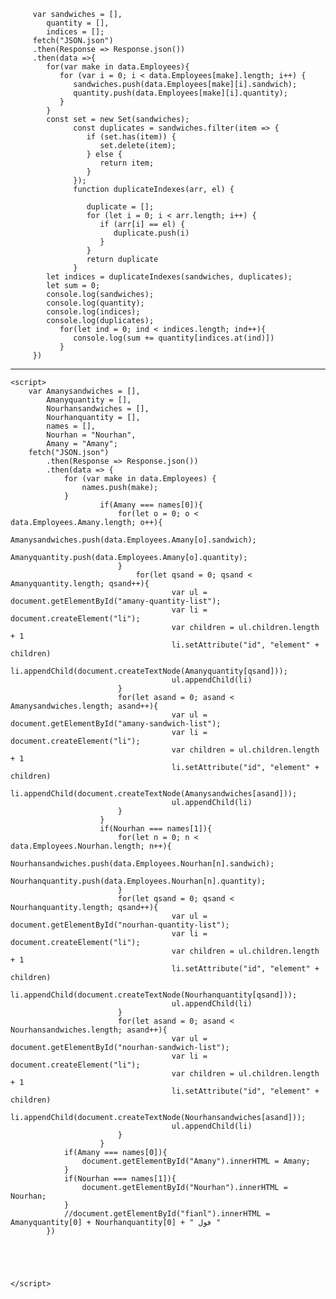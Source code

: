          var sandwiches = [],
            quantity = [],
            indices = [];
         fetch("JSON.json")
         .then(Response => Response.json())
         .then(data =>{
            for(var make in data.Employees){
               for (var i = 0; i < data.Employees[make].length; i++) {
                  sandwiches.push(data.Employees[make][i].sandwich);
                  quantity.push(data.Employees[make][i].quantity);
               }
            }
            const set = new Set(sandwiches);
                  const duplicates = sandwiches.filter(item => {
                     if (set.has(item)) {
                        set.delete(item);
                     } else {
                        return item;
                     }
                  });
                  function duplicateIndexes(arr, el) {

                     duplicate = [];
                     for (let i = 0; i < arr.length; i++) {
                        if (arr[i] == el) {
                           duplicate.push(i)
                        }
                     }
                     return duplicate
                  }
            let indices = duplicateIndexes(sandwiches, duplicates);
            let sum = 0;
            console.log(sandwiches);
            console.log(quantity);
            console.log(indices);
            console.log(duplicates);
               for(let ind = 0; ind < indices.length; ind++){
                  console.log(sum += quantity[indices.at(ind)])
               }
         })
_____________________________________________________________________________________
    <script>
        var Amanysandwiches = [],
            Amanyquantity = [],
            Nourhansandwiches = [],
            Nourhanquantity = [],
            names = [],
            Nourhan = "Nourhan",
            Amany = "Amany";
        fetch("JSON.json")
            .then(Response => Response.json())
            .then(data => {
                for (var make in data.Employees) {
                    names.push(make);
                }
                        if(Amany === names[0]){
                            for(let o = 0; o < data.Employees.Amany.length; o++){
                                Amanysandwiches.push(data.Employees.Amany[o].sandwich);
                                Amanyquantity.push(data.Employees.Amany[o].quantity);
                            }
                                for(let qsand = 0; qsand < Amanyquantity.length; qsand++){
                                        var ul = document.getElementById("amany-quantity-list");
                                        var li = document.createElement("li");
                                        var children = ul.children.length + 1
                                        li.setAttribute("id", "element" + children)
                                        li.appendChild(document.createTextNode(Amanyquantity[qsand]));
                                        ul.appendChild(li)
                            }
                            for(let asand = 0; asand < Amanysandwiches.length; asand++){
                                        var ul = document.getElementById("amany-sandwich-list");
                                        var li = document.createElement("li");
                                        var children = ul.children.length + 1
                                        li.setAttribute("id", "element" + children)
                                        li.appendChild(document.createTextNode(Amanysandwiches[asand]));
                                        ul.appendChild(li)
                            }
                        }
                        if(Nourhan === names[1]){
                            for(let n = 0; n < data.Employees.Nourhan.length; n++){
                                Nourhansandwiches.push(data.Employees.Nourhan[n].sandwich);
                                Nourhanquantity.push(data.Employees.Nourhan[n].quantity);
                            }
                            for(let qsand = 0; qsand < Nourhanquantity.length; qsand++){
                                        var ul = document.getElementById("nourhan-quantity-list");
                                        var li = document.createElement("li");
                                        var children = ul.children.length + 1
                                        li.setAttribute("id", "element" + children)
                                        li.appendChild(document.createTextNode(Nourhanquantity[qsand]));
                                        ul.appendChild(li)
                            }
                            for(let asand = 0; asand < Nourhansandwiches.length; asand++){
                                        var ul = document.getElementById("nourhan-sandwich-list");
                                        var li = document.createElement("li");
                                        var children = ul.children.length + 1
                                        li.setAttribute("id", "element" + children)
                                        li.appendChild(document.createTextNode(Nourhansandwiches[asand]));
                                        ul.appendChild(li)
                            }
                        }
                if(Amany === names[0]){
                    document.getElementById("Amany").innerHTML = Amany;
                }
                if(Nourhan === names[1]){
                    document.getElementById("Nourhan").innerHTML = Nourhan;
                }
                //document.getElementById("fianl").innerHTML = Amanyquantity[0] + Nourhanquantity[0] + " فول "
            })
            

        


    </script>